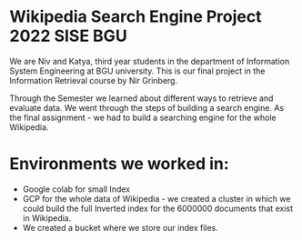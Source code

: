 # Wikipedia Search Engine Project 2022 SISE BGU
  We are Niv and Katya, third year students in the department of Information System Engineering at BGU university.
  This is our final project in the Information Retrieval course by Nir Grinberg.
  
  Through the Semester we learned about different ways to retrieve and evaluate data.
  We went through the steps of building a search engine.
  As the final assignment - we had to build a searching engine for the whole Wikipedia.
  
# Environments we worked in:
- Google colab for small Index 
- GCP for the whole data of Wikipedia - we created a cluster in which we could build the full Inverted index for the 6000000 documents that exist in Wikipedia.
- We created a bucket where we store our index files.


